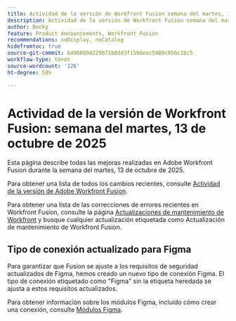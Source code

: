 ```yaml
---
title: Actividad de la versión de Workfront Fusion semana del martes, 13 de octubre de 2025
description: Actividad de la versión de Workfront Fusion semana del martes, 13 de octubre de 2025
author: Becky
feature: Product Announcements, Workfront Fusion
recommendations: noDisplay, noCatalog
hidefromtoc: true
source-git-commit: 64968094229b71b8dd3f159deac5989c056c1bc5
workflow-type: tm+mt
source-wordcount: '126'
ht-degree: 58%

---
```


# Actividad de la versión de Workfront Fusion: semana del martes, 13 de octubre de 2025

Esta página describe todas las mejoras realizadas en Adobe Workfront Fusion durante la semana del martes, 13 de octubre de 2025.

Para obtener una lista de todos los cambios recientes, consulte [Actividad de la versión de Adobe Workfront Fusion](/help/workfront-fusion/fusion-product-releases/fusion-release-activity.md).

Para obtener una lista de las correcciones de errores recientes en Workfront Fusion, consulte la página [Actualizaciones de mantenimiento de Workfront](https://experienceleague.adobe.com/en/docs/workfront-known-issues/releases/current-updates) y busque cualquier actualización etiquetada como Actualización de mantenimiento de Workfront Fusion.

## Tipo de conexión actualizado para Figma

Para garantizar que Fusion se ajuste a los requisitos de seguridad actualizados de Figma, hemos creado un nuevo tipo de conexión Figma. El tipo de conexión etiquetado como &quot;Figma&quot; sin la etiqueta heredada se ajusta a estos requisitos actualizados.

Para obtener información sobre los módulos Figma, incluido cómo crear una conexión, consulte [Módulos Figma](/help/workfront-fusion/references/apps-and-modules/third-party-connectors/figma-modules.md).
